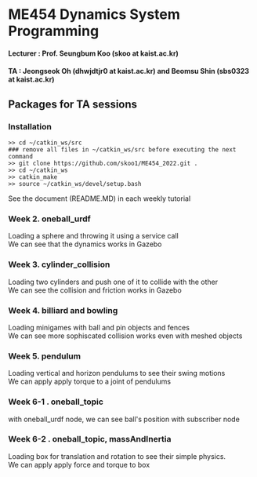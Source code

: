 # ME454 Dynamics System Programming 
#### Lecturer : Prof. Seungbum Koo (skoo at kaist.ac.kr)  
#### TA : Jeongseok Oh (dhwjdtjr0 at kaist.ac.kr) and Beomsu Shin (sbs0323 at kaist.ac.kr)  

## Packages for TA sessions  

### Installation
```
>> cd ~/catkin_ws/src
### remove all files in ~/catkin_ws/src before executing the next command
>> git clone https://github.com/skoo1/ME454_2022.git .
>> cd ~/catkin_ws
>> catkin_make
>> source ~/catkin_ws/devel/setup.bash
```
See the document (README.MD) in each weekly tutorial

### Week 2. oneball_urdf  
Loading a sphere and throwing it using a service call  
We can see that the dynamics works in Gazebo  

### Week 3. cylinder_collision  
Loading two cylinders and push one of it to collide with the other  
We can see the collision and friction works in Gazebo  

### Week 4. billiard and bowling  
Loading minigames with ball and pin objects and fences  
We can see more sophiscated collision works even with meshed objects
  
### Week 5. pendulum
Loading vertical and horizon pendulums to see their swing motions  
We can apply apply torque to a joint of pendulums
  
### Week 6-1 . oneball_topic
with oneball_urdf node, we can see ball's position with subscriber node
  
### Week 6-2 . oneball_topic, massAndInertia
Loading box for translation and rotation to see their simple physics.  
We can apply apply force and torque to box  
